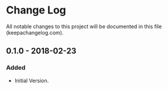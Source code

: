# Change Log
All notable changes to this project will be documented in this file (keepachangelog.com).

## 0.1.0 - 2018-02-23
### Added
- Initial Version.
